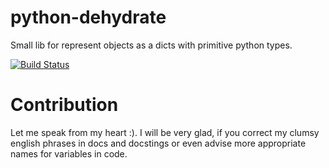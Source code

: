 python-dehydrate
================

Small lib for represent objects as a dicts with primitive python types.

[![Build Status](https://travis-ci.org/l0kix2/python-dehydrate.png)](https://travis-ci.org/l0kix2/YOUR_PROJECT_NAME)



Contribution
============

Let me speak from my heart :). I will be very glad, if you correct my clumsy
english phrases in docs and docstings or even advise more appropriate names
for variables in code.
